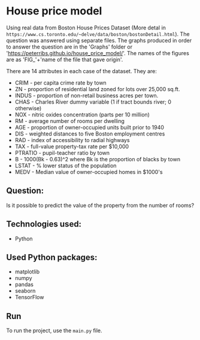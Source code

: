 # House price model

Using real data from Boston House Prices Dataset (More detal in `https://www.cs.toronto.edu/~delve/data/boston/bostonDetail.html`). The question was answered using separate files. The graphs produced in order to answer the question are in the 'Graphs' folder or 'https://peterribs.github.io/house_price_model/'. The names of the figures are as 'FIG_'+'name of the file that gave origin'.

There are 14 attributes in each case of the dataset. They are:
- CRIM - per capita crime rate by town
- ZN - proportion of residential land zoned for lots over 25,000 sq.ft.
- INDUS - proportion of non-retail business acres per town.
- CHAS - Charles River dummy variable (1 if tract bounds river; 0 otherwise)
- NOX - nitric oxides concentration (parts per 10 million)
- RM - average number of rooms per dwelling
- AGE - proportion of owner-occupied units built prior to 1940
- DIS - weighted distances to five Boston employment centres
- RAD - index of accessibility to radial highways
- TAX - full-value property-tax rate per $10,000
- PTRATIO - pupil-teacher ratio by town
- B - 1000(Bk - 0.63)^2 where Bk is the proportion of blacks by town
- LSTAT - % lower status of the population
- MEDV - Median value of owner-occupied homes in $1000's

## Question:

Is it possible to predict the value of the property from the number of rooms?

## Technologies used:

- Python

## Used Python packages:

- matplotlib
- numpy
- pandas
- seaborn
- TensorFlow

## Run

To run the project, use the `main.py` file.